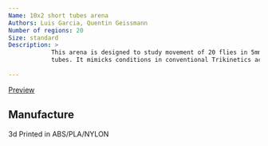 ```yaml
---
Name: 10x2 short tubes arena
Authors: Luis Garcia, Quentin Geissmann
Number of regions: 20
Size: standard
Description: >
            This arena is designed to study movement of 20 flies in 5mm x 3mm x 65mm (outside diam., inside diam., length) 
            tubes. It mimicks conditions in conventional Trikinetics activity monitoring device.
              
---
```



[Preview](arena_10x2_shortTubes.stl)

Manufacture
-------------
3d Printed in ABS/PLA/NYLON

